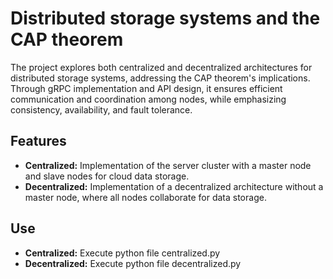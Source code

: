 # Distributed storage systems and the CAP theorem

The project explores both centralized and decentralized architectures for distributed storage systems, addressing the CAP theorem's implications. 
Through gRPC implementation and API design, it ensures efficient communication and coordination among nodes, while emphasizing consistency, availability, and fault tolerance.

## Features

- **Centralized:** Implementation of the server cluster with a master node and slave nodes for cloud data storage.
- **Decentralized:**  Implementation of a decentralized architecture without a master node, where all nodes collaborate for data storage.

## Use
-  **Centralized:** Execute python file centralized.py
-  **Decentralized:** Execute python file decentralized.py
